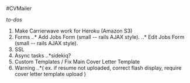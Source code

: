 #CVMailer

*to-dos*
1. Make Carrierwave work for Heroku (Amazon S3)
2. Forms
..* Add Jobs Form (small -- rails AJAX style).
..* Edit Jobs Form (small -- rails AJAX style).
3. SSL
4. Async tasks
..*sidekiq?
5. Custom Templates / Fix Main Cover Letter Template
6. Warning
..*( ex. if resume not uploaded, correct flash display, require cover letter template upload )